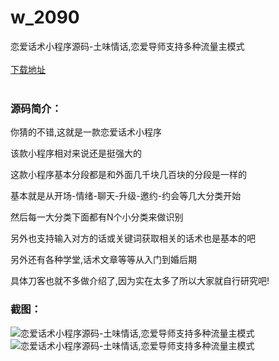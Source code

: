# w_2090
恋爱话术小程序源码-土味情话,恋爱导师支持多种流量主模式
<br/></br>
[下载地址](https://www.uuid2.com/2090.html "下载地址")
<br/></br>
<h3>源码简介：</h3>
<p>你猜的不错,这就是一款恋爱话术小程序<p>
<p>该款小程序相对来说还是挺强大的<p>
<p>这款小程序基本分段都是和外面几千块几百块的分段是一样的<p>
<p>基本就是从开场-情绪-聊天-升级-邀约-约会等几大分类开始<p>
<p>然后每一大分类下面都有N个小分类来做识别<p>
<p>另外也支持输入对方的话或关键词获取相关的话术也是基本的吧<p>
<p>另外还有各种学堂,话术文章等等从入门到婚后期<p>
<p>具体刀客也就不多做介绍了,因为实在太多了所以大家就自行研究吧!<p>
<h3>截图：</h3>
<img src="https://www.uuid2.com/wp-content/uploads/img/202205/13a7cf8494.png" alt="恋爱话术小程序源码-土味情话,恋爱导师支持多种流量主模式"><img src="https://www.uuid2.com/wp-content/uploads/img/202205/13a7cf8834.png" alt="恋爱话术小程序源码-土味情话,恋爱导师支持多种流量主模式">
